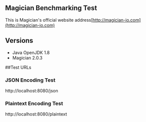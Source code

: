 ## Magician Benchmarking Test

This is Magician's official website address[http://magician-io.com](http://magician-io.com)

## Versions

- Java OpenJDK 1.8
- Magician 2.0.3

##Test URLs
### JSON Encoding Test
http://localhost:8080/json

### Plaintext Encoding Test
http://localhost:8080/plaintext